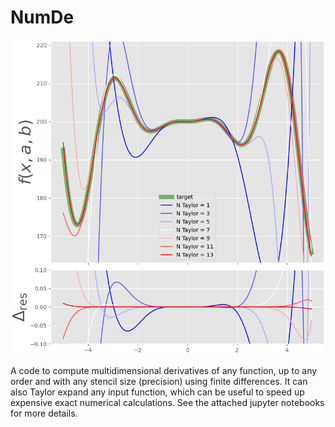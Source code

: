 # NumDe

![alt text](https://github.com/tmmergulhao/NumDe/blob/main/example.png?raw=true)

A code to compute multidimensional derivatives of any function, up to any order and with any stencil size (precision) using finite differences. It can also Taylor expand any input function, which can be useful to speed up expensive exact numerical calculations. See the attached jupyter notebooks for more details.
